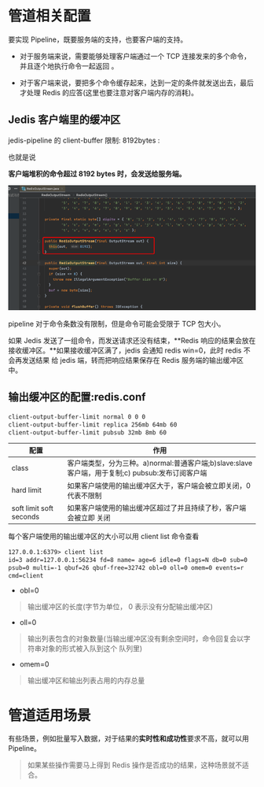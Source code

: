 # 管道相关配置

要实现 Pipeline，既要服务端的支持，也要客户端的支持。

- 对于服务端来说，需要能够处理客户端通过一个 TCP 连接发来的多个命令，并且逐个地执行命令一起返回 。

- 对于客户端来说，要把多个命令缓存起来，达到一定的条件就发送出去，最后才处理 Redis 的应答(这里也要注意对客户端内存的消耗)。

## Jedis 客户端里的缓冲区

jedis-pipeline 的 client-buffer 限制: 8192bytes :

也就是说

**客户端堆积的命令超过 8192 bytes 时，会发送给服务端。**

![image-20200810091501141](../../../assets/image-20200810091501141.png)

pipeline 对于命令条数没有限制，但是命令可能会受限于 TCP 包大小。

如果 Jedis 发送了一组命令，而发送请求还没有结束，**Redis 响应的结果会放在接收缓冲区。**如果接收缓冲区满了，jedis 会通知 redis win=0，此时 redis 不会再发送结果 给 jedis 端，转而把响应结果保存在 Redis 服务端的输出缓冲区中。

## 输出缓冲区的配置:redis.conf

```
client-output-buffer-limit normal 0 0 0 
client-output-buffer-limit replica 256mb 64mb 60 
client-output-buffer-limit pubsub 32mb 8mb 60
```

| 配置                    | 作用                                                         |
| ----------------------- | ------------------------------------------------------------ |
| class                   | 客户端类型，分为三种。a)normal:普通客户端;b)slave:slave 客户端，用于复制;c) pubsub:发布订阅客户端 |
| hard limit              | 如果客户端使用的输出缓冲区大于<hard limit>，客户端会被立即关闭，0 代表不限制 |
| soft limit soft seconds | 如果客户端使用的输出缓冲区超过了<soft limit>并且持续了<soft limit>秒，客户端会被立即 关闭 |

每个客户端使用的输出缓冲区的大小可以用 client list 命令查看

```
127.0.0.1:6379> client list
id=3 addr=127.0.0.1:56234 fd=8 name= age=6 idle=0 flags=N db=0 sub=0 psub=0 multi=-1 qbuf=26 qbuf-free=32742 obl=0 oll=0 omem=0 events=r cmd=client
```

- obl=0

> 输出缓冲区的长度(字节为单位， 0 表示没有分配输出缓冲区)

- oll=0

> 输出列表包含的对象数量(当输出缓冲区没有剩余空间时，命令回复会以字符串对象的形式被入队到这个
> 队列里)

- omem=0

>  输出缓冲区和输出列表占用的内存总量

# 管道适用场景

有些场景，例如批量写入数据，对于结果的**实时性和成功性**要求不高，就可以用Pipeline。

> 如果某些操作需要马上得到 Redis 操作是否成功的结果，这种场景就不适合。

